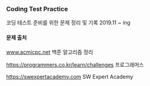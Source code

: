 ### Coding Test Practice

코딩 테스트 준비를 위한 문제 정리 및 기록
2019.11 ~ ing

  #### 문제 출처

  www.acmicpc.net
  백준 알고리즘 정리
  
  https://programmers.co.kr/learn/challenges
  프로그래머스
  
  https://swexpertacademy.com
  SW Expert Academy
  

